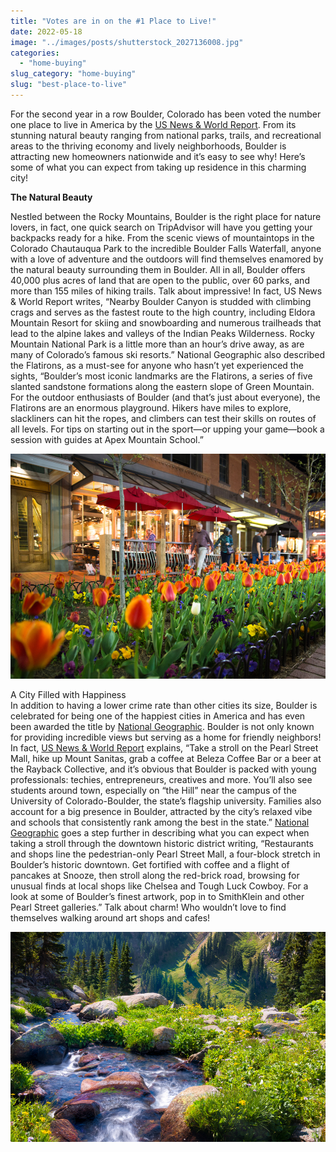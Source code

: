 ```yaml
---
title: "Votes are in on the #1 Place to Live!"
date: 2022-05-18
image: "../images/posts/shutterstock_2027136008.jpg"
categories: 
  - "home-buying"
slug_category: "home-buying"
slug: "best-place-to-live"
---
```


For the second year in a row Boulder, Colorado has been voted the number one place to live in America by the [US News & World Report](https://realestate.usnews.com/places/rankings/best-places-to-live). From its stunning natural beauty ranging from national parks, trails, and recreational areas to the thriving economy and lively neighborhoods, Boulder is attracting new homeowners nationwide and it’s easy to see why! Here’s some of what you can expect from taking up residence in this charming city!   



**The Natural Beauty**  
  
Nestled between the Rocky Mountains, Boulder is the right place for nature lovers, in fact, one quick search on TripAdvisor will have you getting your backpacks ready for a hike. From the scenic views of mountaintops in the Colorado Chautauqua Park to the incredible Boulder Falls Waterfall, anyone with a love of adventure and the outdoors will find themselves enamored by the natural beauty surrounding them in Boulder. All in all, Boulder offers 40,000 plus acres of land that are open to the public, over 60 parks, and more than 155 miles of hiking trails. Talk about impressive! In fact, US News & World Report writes, “Nearby Boulder Canyon is studded with climbing crags and serves as the fastest route to the high country, including Eldora Mountain Resort for skiing and snowboarding and numerous trailheads that lead to the alpine lakes and valleys of the Indian Peaks Wilderness. Rocky Mountain National Park is a little more than an hour’s drive away, as are many of Colorado’s famous ski resorts.” National Geographic also described the Flatirons, as a must-see for anyone who hasn’t yet experienced the sights, “Boulder’s most iconic landmarks are the Flatirons, a series of five slanted sandstone formations along the eastern slope of Green Mountain. For the outdoor enthusiasts of Boulder (and that’s just about everyone), the Flatirons are an enormous playground. Hikers have miles to explore, slackliners can hit the ropes, and climbers can test their skills on routes of all levels. For tips on starting out in the sport—or upping your game—book a session with guides at Apex Mountain School.”

![](../images/posts/shutterstock_1088707193.jpg)

A City Filled with Happiness   
In addition to having a lower crime rate than other cities its size, Boulder is celebrated for being one of the happiest cities in America and has even been awarded the title by [National Geographic](https://www.nationalgeographic.com/travel/article/happiest-city-united-states-boulder-colorado-2017). Boulder is not only known for providing incredible views but serving as a home for friendly neighbors! In fact, [US News & World Report](https://realestate.usnews.com/places/rankings/best-places-to-live) explains, “Take a stroll on the Pearl Street Mall, hike up Mount Sanitas, grab a coffee at Beleza Coffee Bar or a beer at the Rayback Collective, and it’s obvious that Boulder is packed with young professionals: techies, entrepreneurs, creatives and more. You’ll also see students around town, especially on “the Hill” near the campus of the University of Colorado-Boulder, the state’s flagship university. Families also account for a big presence in Boulder, attracted by the city’s relaxed vibe and schools that consistently rank among the best in the state.” [National Geographic](https://www.nationalgeographic.com/travel/article/happiest-city-united-states-boulder-colorado-2017) goes a step further in describing what you can expect when taking a stroll through the downtown historic district writing, “Restaurants and shops line the pedestrian-only Pearl Street Mall, a four-block stretch in Boulder’s historic downtown. Get fortified with coffee and a flight of pancakes at Snooze, then stroll along the red-brick road, browsing for unusual finds at local shops like Chelsea and Tough Luck Cowboy. For a look at some of Boulder’s finest artwork, pop in to SmithKlein and other Pearl Street galleries.” Talk about charm! Who wouldn’t love to find themselves walking around art shops and cafes!   

![](../images/posts/shutterstock_312919562.jpg)
